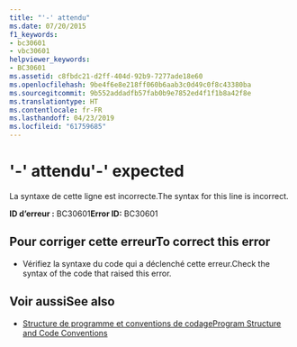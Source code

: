 ```yaml
---
title: "'-' attendu"
ms.date: 07/20/2015
f1_keywords:
- bc30601
- vbc30601
helpviewer_keywords:
- BC30601
ms.assetid: c8fbdc21-d2ff-404d-92b9-7277ade18e60
ms.openlocfilehash: 9be4f6e8e218ff060b6aab3c0d49c0f8c43380ba
ms.sourcegitcommit: 9b552addadfb57fab0b9e7852ed4f1f1b8a42f8e
ms.translationtype: HT
ms.contentlocale: fr-FR
ms.lasthandoff: 04/23/2019
ms.locfileid: "61759685"
---
```

# <a name="--expected"></a><span data-ttu-id="cfc93-102">'-' attendu</span><span class="sxs-lookup"><span data-stu-id="cfc93-102">'-' expected</span></span>
<span data-ttu-id="cfc93-103">La syntaxe de cette ligne est incorrecte.</span><span class="sxs-lookup"><span data-stu-id="cfc93-103">The syntax for this line is incorrect.</span></span>  
  
 <span data-ttu-id="cfc93-104">**ID d’erreur :** BC30601</span><span class="sxs-lookup"><span data-stu-id="cfc93-104">**Error ID:** BC30601</span></span>  
  
## <a name="to-correct-this-error"></a><span data-ttu-id="cfc93-105">Pour corriger cette erreur</span><span class="sxs-lookup"><span data-stu-id="cfc93-105">To correct this error</span></span>  
  
- <span data-ttu-id="cfc93-106">Vérifiez la syntaxe du code qui a déclenché cette erreur.</span><span class="sxs-lookup"><span data-stu-id="cfc93-106">Check the syntax of the code that raised this error.</span></span>  
  
## <a name="see-also"></a><span data-ttu-id="cfc93-107">Voir aussi</span><span class="sxs-lookup"><span data-stu-id="cfc93-107">See also</span></span>

- [<span data-ttu-id="cfc93-108">Structure de programme et conventions de codage</span><span class="sxs-lookup"><span data-stu-id="cfc93-108">Program Structure and Code Conventions</span></span>](../../visual-basic/programming-guide/program-structure/program-structure-and-code-conventions.md)
